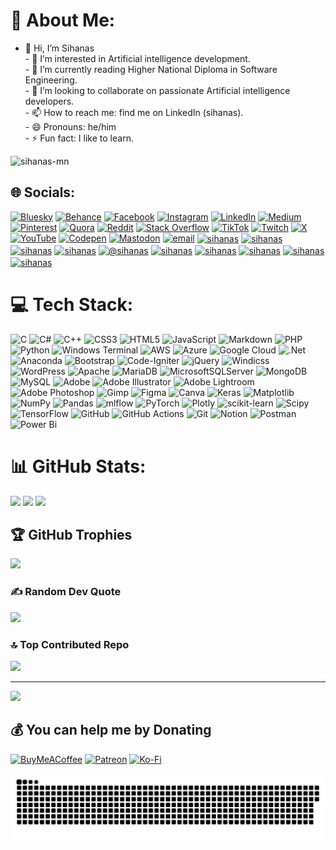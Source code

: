 # 💫 About Me:
- 👋 Hi, I’m Sihanas<br>- 👀 I’m interested in Artificial intelligence development.<br>- 🌱 I’m currently reading Higher National Diploma in Software Engineering.<br>- 💞️ I’m looking to collaborate on passionate Artificial intelligence developers.<br>- 📫 How to reach me: find me on LinkedIn (sihanas).<br>- 😄 Pronouns: he/him <br>- ⚡ Fun fact: I like to learn.

<p align="left"> <img src="https://komarev.com/ghpvc/?username=sihanas-mn&label=Profile%20views&color=0e75b6&style=flat" alt="sihanas-mn" /> </p>

## 🌐 Socials:
[![Bluesky](https://img.shields.io/badge/bluesky-0285FF?style=for-the-badge&logo=bluesky&logoColor=%23FFFFFF)](https://bsky.app/profile/sihanas.bsky.social) [![Behance](https://img.shields.io/badge/Behance-1769ff?logo=behance&logoColor=white)](https://behance.net/sihanas) [![Facebook](https://img.shields.io/badge/Facebook-%231877F2.svg?logo=Facebook&logoColor=white)](https://facebook.com/sihanas01) [![Instagram](https://img.shields.io/badge/Instagram-%23E4405F.svg?logo=Instagram&logoColor=white)](https://instagram.com/sihanas_mn) [![LinkedIn](https://img.shields.io/badge/LinkedIn-%230077B5.svg?logo=linkedin&logoColor=white)](https://linkedin.com/in/sihanas) [![Medium](https://img.shields.io/badge/Medium-12100E?logo=medium&logoColor=white)](https://medium.com/@sihanas) [![Pinterest](https://img.shields.io/badge/Pinterest-%23E60023.svg?logo=Pinterest&logoColor=white)](https://pinterest.com/sihanas_mn) [![Quora](https://img.shields.io/badge/Quora-%23B92B27.svg?logo=Quora&logoColor=white)](https://quora.com/profile/Sihanas) [![Reddit](https://img.shields.io/badge/Reddit-%23FF4500.svg?logo=Reddit&logoColor=white)](https://reddit.com/user/sihanas) [![Stack Overflow](https://img.shields.io/badge/-Stackoverflow-FE7A16?logo=stack-overflow&logoColor=white)](https://stackoverflow.com/users/29871076) [![TikTok](https://img.shields.io/badge/TikTok-%23000000.svg?logo=TikTok&logoColor=white)](https://tiktok.com/@sihanas_mn) [![Twitch](https://img.shields.io/badge/Twitch-%239146FF.svg?logo=Twitch&logoColor=white)](https://twitch.tv/sihanas_mn) [![X](https://img.shields.io/badge/X-black.svg?logo=X&logoColor=white)](https://x.com/@sihanas_mn) [![YouTube](https://img.shields.io/badge/YouTube-%23FF0000.svg?logo=YouTube&logoColor=white)](https://youtube.com/@sihanas) [![Codepen](https://img.shields.io/badge/Codepen-000000?logo=codepen&logoColor=white)](https://codepen.io/Sihanas) [![Mastodon](https://img.shields.io/badge/-MASTODON-%232B90D9?logo=mastodon&logoColor=white)](https://mastodon.social/@sihanas) [![email](https://img.shields.io/badge/Email-D14836?logo=gmail&logoColor=white)](mailto:iamsihanas@gmail.com) 
<a href="https://dev.to/sihanas" target="blank"><img align="center" src="https://raw.githubusercontent.com/rahuldkjain/github-profile-readme-generator/master/src/images/icons/Social/devto.svg" alt="sihanas" height="30" width="40" /></a>
<a href="https://codesandbox.com/sihanas" target="blank"><img align="center" src="https://raw.githubusercontent.com/rahuldkjain/github-profile-readme-generator/master/src/images/icons/Social/codesandbox.svg" alt="sihanas" height="30" width="40" /></a>
<a href="https://kaggle.com/sihanas" target="blank"><img align="center" src="https://raw.githubusercontent.com/rahuldkjain/github-profile-readme-generator/master/src/images/icons/Social/kaggle.svg" alt="sihanas" height="30" width="40" /></a>
<a href="https://dribbble.com/sihanas" target="blank"><img align="center" src="https://raw.githubusercontent.com/rahuldkjain/github-profile-readme-generator/master/src/images/icons/Social/dribbble.svg" alt="sihanas" height="30" width="40" /></a>
<a href="https://hashnode.com/@sihanas" target="blank"><img align="center" src="https://raw.githubusercontent.com/rahuldkjain/github-profile-readme-generator/master/src/images/icons/Social/hashnode.svg" alt="@sihanas" height="30" width="40" /></a>
<a href="https://www.codechef.com/users/sihanas" target="blank"><img align="center" src="https://cdn.jsdelivr.net/npm/simple-icons@3.1.0/icons/codechef.svg" alt="sihanas" height="30" width="40" /></a>
<a href="https://www.hackerrank.com/sihanas" target="blank"><img align="center" src="https://raw.githubusercontent.com/rahuldkjain/github-profile-readme-generator/master/src/images/icons/Social/hackerrank.svg" alt="sihanas" height="30" width="40" /></a>
<a href="https://codeforces.com/profile/sihanas" target="blank"><img align="center" src="https://raw.githubusercontent.com/rahuldkjain/github-profile-readme-generator/master/src/images/icons/Social/codeforces.svg" alt="sihanas" height="30" width="40" /></a>
<a href="https://www.leetcode.com/sihanas" target="blank"><img align="center" src="https://raw.githubusercontent.com/rahuldkjain/github-profile-readme-generator/master/src/images/icons/Social/leet-code.svg" alt="sihanas" height="30" width="40" /></a>
<a href="https://auth.geeksforgeeks.org/user/sihanas" target="blank"><img align="center" src="https://raw.githubusercontent.com/rahuldkjain/github-profile-readme-generator/master/src/images/icons/Social/geeks-for-geeks.svg" alt="sihanas" height="30" width="40" /></a>


# 💻 Tech Stack:
![C](https://img.shields.io/badge/c-%2300599C.svg?style=for-the-badge&logo=c&logoColor=white) ![C#](https://img.shields.io/badge/c%23-%23239120.svg?style=for-the-badge&logo=csharp&logoColor=white) ![C++](https://img.shields.io/badge/c++-%2300599C.svg?style=for-the-badge&logo=c%2B%2B&logoColor=white) ![CSS3](https://img.shields.io/badge/css3-%231572B6.svg?style=for-the-badge&logo=css3&logoColor=white) ![HTML5](https://img.shields.io/badge/html5-%23E34F26.svg?style=for-the-badge&logo=html5&logoColor=white) ![JavaScript](https://img.shields.io/badge/javascript-%23323330.svg?style=for-the-badge&logo=javascript&logoColor=%23F7DF1E) ![Markdown](https://img.shields.io/badge/markdown-%23000000.svg?style=for-the-badge&logo=markdown&logoColor=white) ![PHP](https://img.shields.io/badge/php-%23777BB4.svg?style=for-the-badge&logo=php&logoColor=white) ![Python](https://img.shields.io/badge/python-3670A0?style=for-the-badge&logo=python&logoColor=ffdd54) ![Windows Terminal](https://img.shields.io/badge/Windows%20Terminal-%234D4D4D.svg?style=for-the-badge&logo=windows-terminal&logoColor=white) ![AWS](https://img.shields.io/badge/AWS-%23FF9900.svg?style=for-the-badge&logo=amazon-aws&logoColor=white) ![Azure](https://img.shields.io/badge/azure-%230072C6.svg?style=for-the-badge&logo=microsoftazure&logoColor=white) ![Google Cloud](https://img.shields.io/badge/GoogleCloud-%234285F4.svg?style=for-the-badge&logo=google-cloud&logoColor=white) ![.Net](https://img.shields.io/badge/.NET-5C2D91?style=for-the-badge&logo=.net&logoColor=white) ![Anaconda](https://img.shields.io/badge/Anaconda-%2344A833.svg?style=for-the-badge&logo=anaconda&logoColor=white) ![Bootstrap](https://img.shields.io/badge/bootstrap-%238511FA.svg?style=for-the-badge&logo=bootstrap&logoColor=white) ![Code-Igniter](https://img.shields.io/badge/CodeIgniter-%23EF4223.svg?style=for-the-badge&logo=codeIgniter&logoColor=white) ![jQuery](https://img.shields.io/badge/jquery-%230769AD.svg?style=for-the-badge&logo=jquery&logoColor=white) ![Windicss](https://img.shields.io/badge/windicss-48B0F1.svg?style=for-the-badge&logo=windi-css&logoColor=white) ![WordPress](https://img.shields.io/badge/WordPress-%23117AC9.svg?style=for-the-badge&logo=WordPress&logoColor=white) ![Apache](https://img.shields.io/badge/apache-%23D42029.svg?style=for-the-badge&logo=apache&logoColor=white) ![MariaDB](https://img.shields.io/badge/MariaDB-003545?style=for-the-badge&logo=mariadb&logoColor=white) ![MicrosoftSQLServer](https://img.shields.io/badge/Microsoft%20SQL%20Server-CC2927?style=for-the-badge&logo=microsoft%20sql%20server&logoColor=white) ![MongoDB](https://img.shields.io/badge/MongoDB-%234ea94b.svg?style=for-the-badge&logo=mongodb&logoColor=white) ![MySQL](https://img.shields.io/badge/mysql-4479A1.svg?style=for-the-badge&logo=mysql&logoColor=white) ![Adobe](https://img.shields.io/badge/adobe-%23FF0000.svg?style=for-the-badge&logo=adobe&logoColor=white) ![Adobe Illustrator](https://img.shields.io/badge/adobe%20illustrator-%23FF9A00.svg?style=for-the-badge&logo=adobe%20illustrator&logoColor=white) ![Adobe Lightroom](https://img.shields.io/badge/Adobe%20Lightroom-31A8FF.svg?style=for-the-badge&logo=Adobe%20Lightroom&logoColor=white) ![Adobe Photoshop](https://img.shields.io/badge/adobe%20photoshop-%2331A8FF.svg?style=for-the-badge&logo=adobe%20photoshop&logoColor=white) ![Gimp](https://img.shields.io/badge/Gimp-657D8B?style=for-the-badge&logo=gimp&logoColor=FFFFFF) ![Figma](https://img.shields.io/badge/figma-%23F24E1E.svg?style=for-the-badge&logo=figma&logoColor=white) ![Canva](https://img.shields.io/badge/Canva-%2300C4CC.svg?style=for-the-badge&logo=Canva&logoColor=white) ![Keras](https://img.shields.io/badge/Keras-%23D00000.svg?style=for-the-badge&logo=Keras&logoColor=white) ![Matplotlib](https://img.shields.io/badge/Matplotlib-%23ffffff.svg?style=for-the-badge&logo=Matplotlib&logoColor=black) ![NumPy](https://img.shields.io/badge/numpy-%23013243.svg?style=for-the-badge&logo=numpy&logoColor=white) ![Pandas](https://img.shields.io/badge/pandas-%23150458.svg?style=for-the-badge&logo=pandas&logoColor=white) ![mlflow](https://img.shields.io/badge/mlflow-%23d9ead3.svg?style=for-the-badge&logo=numpy&logoColor=blue) ![PyTorch](https://img.shields.io/badge/PyTorch-%23EE4C2C.svg?style=for-the-badge&logo=PyTorch&logoColor=white) ![Plotly](https://img.shields.io/badge/Plotly-%233F4F75.svg?style=for-the-badge&logo=plotly&logoColor=white) ![scikit-learn](https://img.shields.io/badge/scikit--learn-%23F7931E.svg?style=for-the-badge&logo=scikit-learn&logoColor=white) ![Scipy](https://img.shields.io/badge/SciPy-%230C55A5.svg?style=for-the-badge&logo=scipy&logoColor=%white) ![TensorFlow](https://img.shields.io/badge/TensorFlow-%23FF6F00.svg?style=for-the-badge&logo=TensorFlow&logoColor=white) ![GitHub](https://img.shields.io/badge/github-%23121011.svg?style=for-the-badge&logo=github&logoColor=white) ![GitHub Actions](https://img.shields.io/badge/github%20actions-%232671E5.svg?style=for-the-badge&logo=githubactions&logoColor=white) ![Git](https://img.shields.io/badge/git-%23F05033.svg?style=for-the-badge&logo=git&logoColor=white) ![Notion](https://img.shields.io/badge/Notion-%23000000.svg?style=for-the-badge&logo=notion&logoColor=white) ![Postman](https://img.shields.io/badge/Postman-FF6C37?style=for-the-badge&logo=postman&logoColor=white) ![Power Bi](https://img.shields.io/badge/power_bi-F2C811?style=for-the-badge&logo=powerbi&logoColor=black)

# 📊 GitHub Stats:
![](https://github-readme-stats.vercel.app/api?username=sihanas-mn&theme=shadow_green&hide_border=false&include_all_commits=false&count_private=false)
![](https://nirzak-streak-stats.vercel.app/?user=sihanas-mn&theme=shadow_green&hide_border=false)
![](https://github-readme-stats.vercel.app/api/top-langs/?username=sihanas-mn&theme=shadow_green&hide_border=false&include_all_commits=false&count_private=false&layout=compact)

## 🏆 GitHub Trophies
![](https://github-profile-trophy.vercel.app/?username=sihanas-mn&theme=radical&no-frame=false&no-bg=true&margin-w=4)

### ✍️ Random Dev Quote
![](https://quotes-github-readme.vercel.app/api?type=horizontal&theme=radical)

### 🔝 Top Contributed Repo
![](https://github-contributor-stats.vercel.app/api?username=sihanas-mn&limit=5&theme=shadow_blue&combine_all_yearly_contributions=true)

---
[![](https://visitcount.itsvg.in/api?id=sihanas-mn&icon=0&color=0)](https://visitcount.itsvg.in)

  ## 💰 You can help me by Donating
  [![BuyMeACoffee](https://img.shields.io/badge/Buy%20Me%20a%20Coffee-ffdd00?style=for-the-badge&logo=buy-me-a-coffee&logoColor=black)](https://buymeacoffee.com/sihanas) [![Patreon](https://img.shields.io/badge/Patreon-F96854?style=for-the-badge&logo=patreon&logoColor=white)](https://patreon.com/sihanas) [![Ko-Fi](https://img.shields.io/badge/Ko--fi-F16061?style=for-the-badge&logo=ko-fi&logoColor=white)](https://ko-fi.com/sihanas) 

<!---
sihanas-mn/sihanas-mn is a ✨ special ✨ repository because its `README.md` (this file) appears on my GitHub profile.
I can click the Preview link to take a look at your changes.
--->
![snake gif](https://github.com/sihanas-mn/sihanas-mn/blob/output/github-snake-dark.svg)
